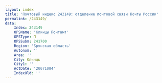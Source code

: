 ```yaml
---
layout: index
title: 'Почтовый индекс 243149: отделение почтовой связи Почты России'
permalink: /243149/
data:
    Index: 243149
    OPSName: 'Клинцы Почтамт'
    OPSType: П
    OPSSubm: 241700
    Region: 'Брянская область'
    Autonom: ''
    Area: ''
    City: Клинцы
    City1: ''
    ActDate: '20071004'
    IndexOld: ''
---
```

